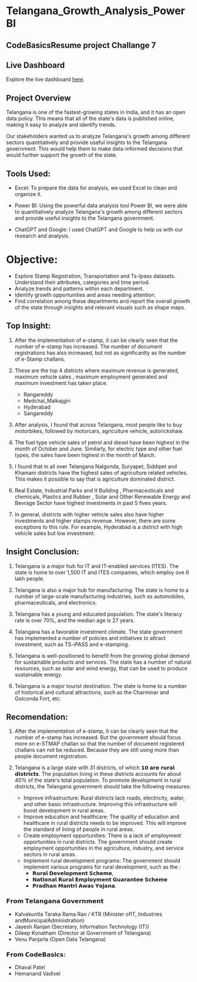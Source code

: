 # Telangana_Growth_Analysis_PowerBI

## CodeBasicsResume project Challange 7

## Live Dashboard

Explore the live dashboard [here](https://app.powerbi.com/view?r=eyJrIjoiMGJlYTgxMWEtN2ZiMy00MTRiLWFmZmMtYzgyMjM1NTNhYjU2IiwidCI6ImM2ZTU0OWIzLTVmNDUtNDAzMi1hYWU5LWQ0MjQ0ZGM1YjJjNCJ9).

## Project Overview

Telangana is one of the fastest-growing states in India, and it has an open data policy. This means that all of the state's data is published online, making it easy to analyze and identify trends.

Our stakeholders wanted us to analyze Telangana's growth among different sectors quantitatively and provide useful insights to the Telangana government. This would help them to make data-informed decisions that would further support the growth of the state.

## Tools Used:
  * Excel: To prepare the data for analysis, we used Excel to clean and organize it.

  * Power BI: Using the powerful data analysis tool Power BI, we were able to quantitatively analyze Telangana's growth among different sectors and provide useful insights to the Telangana government.

  * ChatGPT and Google: I used ChatGPT and Google to help us with our research and analysis.

# Objective:
* Explore Stamp Registration, Transportation and Ts-Ipass datasets. Understand their attributes, categories and time period.
* Analyze trends and patterns within each department.
* Identify growth opportunities and areas needing attention.
* Find correlation among these departments and report the overall growth of the state through insights and relevant visuals such as shape maps.

## Top Insight:
1.  After the implementation of e-stamp, it can be clearly seen that the number of e-stamp has increased. The number of document registrations has also increased, but not as significantly as the number of e-Stamp challans.

2. These are the top 4 districts where maximum revenue is generated, maximum vehicle sales , maximum employment generated  and maximum investment has taken place.
      * Rangareddy
      * Medchal_Malkajgiri
      * Hyderabad
      * Sangareddy

3. After analysis, I found that across Telangana, most people like to buy motorbikes, followed by motorcars, agriculture vehicle, autorickshaw.

4. The fuel type vehicle sales of petrol and diesel have been highest in the month of October and June. Similarly, for electric type and other fuel types, the sales have been highest in the month of March.

5. I found that in all over Telangana Nalgonda, Suryapet, Siddipet and Khamam districts have the highest sales of agriculture related vehicles. This makes it possible to say that is agriculture dominated district.

6. Real Estate, Industrial Parks and It Building , Pharmaceuticals and chemicals, Plastics and Rubber , Solar and Other Renewable Energy and Bevrage Sector have highest investments in past 5 fives years.

7. In general, districts with higher vehicle sales also have higher investments and higher stamps revenue. However, there are some exceptions to this rule. For example, Hyderabad is a district with high vehicle sales but low investment.

## Insight Conclusion:

1. Telangana is a major hub for IT and IT-enabled services (ITES). The state is home to over 1,500 IT and ITES companies, which employ ove 6 lakh people.

2. Telangana is also a major hub for manufacturing. The state is home to a number of large-scale manufacturing industries, such as automobiles, pharmaceuticals, and electronics.

3. Telangana has a young and educated population. The state's literacy rate is over 70%, and the median age is 27 years.

4. Telangana has a favorable investment climate. The state government has implemented a number of policies and initiatives to attract investment, such as TS-iPASS and e-stamping.

5. Telangana is well-positioned to benefit from the growing global demand for sustainable products and services. The state has a number of natural resources, such as solar and wind energy, that can be used to produce sustainable energy.

6. Telangana is a major tourist destination. The state is home to a number of historical and cultural attractions, such as the Charminar and Golconda Fort, etc.

## Recomendation:
1. After the implementation of e-stamp, it can be clearly seen that the number of e-stamp has increased. But the government should focus more on e-STMAP challan so that the number of document registered challans can not be reduced. Because they are still using more than people document registration.

2. Telangana is a large state with 31 districts, of which 𝟭𝟬 𝗮𝗿𝗲 𝗿𝘂𝗿𝗮𝗹 𝗱𝗶𝘀𝘁𝗿𝗶𝗰𝘁𝘀. The population living in these districts accounts for about 40% of the state's total population. To promote development in rural districts, the Telangana government should take the following measures:
      * Improve infrastructure: Rural districts lack roads, electricity, water, and other basic infrastructure. Improving this infrastructure will boost development in rural areas.
      * Improve education and healthcare: The quality of education and healthcare in rural districts needs to be improved. This will improve the standard of living of people in rural areas.
      * Create employment opportunities: There is a lack of employment opportunities in rural districts. The government should create employment opportunities in the agriculture, industry, and service sectors in rural areas.
      * Implement rural development programs: The government should implement various programs for rural development, such as the :
         * 𝗥𝘂𝗿𝗮𝗹 𝗗𝗲𝘃𝗲𝗹𝗼𝗽𝗺𝗲𝗻𝘁 𝗦𝗰𝗵𝗲𝗺𝗲, 
         * 𝗡𝗮𝘁𝗶𝗼𝗻𝗮𝗹 𝗥𝘂𝗿𝗮𝗹 𝗘𝗺𝗽𝗹𝗼𝘆𝗺𝗲𝗻𝘁 𝗚𝘂𝗮𝗿𝗮𝗻𝘁𝗲𝗲 𝗦𝗰𝗵𝗲𝗺𝗲 
         * 𝗣𝗿𝗮𝗱𝗵𝗮𝗻 𝗠𝗮𝗻𝘁𝗿𝗶 𝗔𝘄𝗮𝘀 𝗬𝗼𝗷𝗮𝗻𝗮.

### 𝗙𝗿𝗼𝗺 𝗧𝗲𝗹𝗮𝗻𝗴𝗮𝗻𝗮 𝗚𝗼𝘃𝗲𝗿𝗻𝗺𝗲𝗻𝘁
* Kalvakuntla Taraka Rama Rao / KTR (Minister ofIT, Industries andMunicipalAdministration)
* Jayesh Ranjan (Secretary, Information Technology (IT))
* Dileep Konatham (Director at Government of Telangana)
* Venu Panjarla (Open Data Telangana)
  
### 𝗙𝗿𝗼𝗺 𝗖𝗼𝗱𝗲𝗕𝗮𝘀𝗶𝗰𝘀:
* Dhaval Patel
* Hemanand Vadivel

